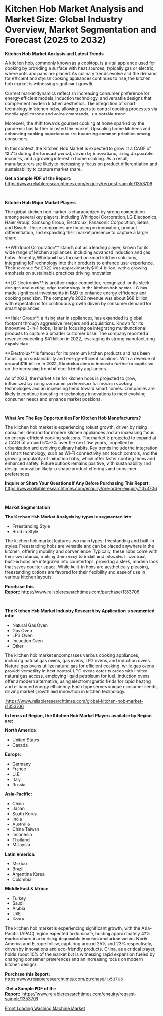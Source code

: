 <p><h1>Kitchen Hob Market Analysis and Market Size: Global Industry Overview, Market Segmentation and Forecast (2025 to 2032)</h1></p><p><strong>Kitchen Hob Market Analysis and Latest Trends</strong></p>
<p><p>A kitchen hob, commonly known as a cooktop, is a vital appliance used for cooking by providing a surface with heat sources, typically gas or electric, where pots and pans are placed. As culinary trends evolve and the demand for efficient and stylish cooking appliances continues to rise, the kitchen hob market is witnessing significant growth. </p><p>Current market dynamics reflect an increasing consumer preference for energy-efficient models, induction technology, and versatile designs that complement modern kitchen aesthetics. The integration of smart technology in kitchen hobs, allowing users to control cooking processes via mobile applications and voice commands, is a notable trend. </p><p>Moreover, the shift towards gourmet cooking at home sparked by the pandemic has further boosted the market. Upscaling home kitchens and enhancing cooking experiences are becoming common priorities among consumers. </p><p>In this context, the Kitchen Hob Market is expected to grow at a CAGR of 12.7% during the forecast period, driven by innovations, rising disposable incomes, and a growing interest in home cooking. As a result, manufacturers are likely to increasingly focus on product differentiation and sustainability to capture market share.</p></p>
<p><strong>Get a Sample PDF of the Report:&nbsp;</strong> <a href="https://www.reliableresearchtimes.com/enquiry/request-sample/1353706?utm_campaign=2141&utm_medium=2&utm_source=Github&utm_content=ia&utm_term=09022025&utm_id=kitchen-hob">https://www.reliableresearchtimes.com/enquiry/request-sample/1353706</a></p>
<p>&nbsp;</p>
<p><strong>Kitchen Hob Major Market Players</strong></p>
<p><p>The global kitchen hob market is characterized by strong competition among several key players, including Whirlpool Corporation, LG Electronics, Haier Group, Samsung Group, Electrolux, Panasonic Corporation, Sears, and Bosch. These companies are focusing on innovation, product differentiation, and expanding their market presence to capture a larger share.</p><p>**Whirlpool Corporation** stands out as a leading player, known for its wide range of kitchen appliances, including advanced induction and gas hobs. Recently, Whirlpool has focused on smart kitchen solutions, integrating IoT technology into their products to enhance user experience. Their revenue for 2022 was approximately $19.4 billion, with a growing emphasis on sustainable practices driving innovation.</p><p>**LG Electronics** is another major competitor, recognized for its sleek designs and cutting-edge technology in the kitchen hob sector. LG has made significant investments in R&D to enhance energy efficiency and cooking precision. The company's 2022 revenue was about $68 billion, with expectations for continuous growth driven by consumer demand for smart appliances.</p><p>**Haier Group**, a rising star in appliances, has expanded its global footprint through aggressive mergers and acquisitions. Known for its innovative 3-in-1 hobs, Haier is focusing on integrating multifunctional products to capture a broader customer base. The company reported a revenue exceeding $41 billion in 2022, leveraging its strong manufacturing capabilities.</p><p>**Electrolux** is famous for its premium kitchen products and has been focusing on sustainability and energy-efficient solutions. With a revenue of around $15 billion in 2022, Electrolux aims to innovate further to capitalize on the increasing trend of eco-friendly appliances.</p><p>As of 2023, the market size for kitchen hobs is projected to grow, influenced by rising consumer preferences for modern cooking technologies and an increasing trend toward smart homes. Companies are likely to continue investing in technology innovations to meet evolving consumer needs and enhance market positions.</p></p>
<p>&nbsp;</p>
<p><strong>What Are The Key Opportunities For Kitchen Hob Manufacturers?</strong></p>
<p><p>The kitchen hob market is experiencing robust growth, driven by rising consumer demand for modern kitchen appliances and an increasing focus on energy-efficient cooking solutions. The market is projected to expand at a CAGR of around 5%-7% over the next five years, propelled by urbanization and evolving culinary habits. Key trends include the integration of smart technology, such as Wi-Fi connectivity and touch controls, and the growing popularity of induction hobs, which offer faster cooking times and enhanced safety. Future outlook remains positive, with sustainability and design innovation likely to shape product offerings and consumer preferences.</p></p>
<p><strong>Inquire or Share Your Questions If Any Before Purchasing This Report:</strong> <a href="https://www.reliableresearchtimes.com/enquiry/pre-order-enquiry/1353706?utm_campaign=2141&utm_medium=2&utm_source=Github&utm_content=ia&utm_term=09022025&utm_id=kitchen-hob">https://www.reliableresearchtimes.com/enquiry/pre-order-enquiry/1353706</a></p>
<p>&nbsp;</p>
<p><strong>Market Segmentation</strong></p>
<p><strong>The Kitchen Hob Market Analysis by types is segmented into:</strong></p>
<p><ul><li>Freestanding Style</li><li>Build in Style</li></ul></p>
<p><p>The kitchen hob market features two main types: freestanding and built-in styles. Freestanding hobs are versatile and can be placed anywhere in the kitchen, offering mobility and convenience. Typically, these hobs come with their own stands, making them easy to install and relocate. In contrast, built-in hobs are integrated into countertops, providing a sleek, modern look that saves counter space. While built-in hobs are aesthetically pleasing, freestanding options are favored for their flexibility and ease of use in various kitchen layouts.</p></p>
<p><strong>Purchase this Report:&nbsp;</strong><a href="https://www.reliableresearchtimes.com/purchase/1353706?utm_campaign=2141&utm_medium=2&utm_source=Github&utm_content=ia&utm_term=09022025&utm_id=kitchen-hob">https://www.reliableresearchtimes.com/purchase/1353706</a></p>
<p>&nbsp;</p>
<p><strong>The Kitchen Hob Market Industry Research by Application is segmented into:</strong></p>
<p><ul><li>Natural Gas Oven</li><li>Gas Oven</li><li>LPG Oven</li><li>Induction Oven</li><li>Other</li></ul></p>
<p><p>The kitchen hob market encompasses various cooking appliances, including natural gas ovens, gas ovens, LPG ovens, and induction ovens. Natural gas ovens utilize natural gas for efficient cooking, while gas ovens provide versatility in heat control. LPG ovens cater to areas with limited natural gas access, employing liquid petroleum for fuel. Induction ovens offer a modern alternative, using electromagnetic fields for rapid heating and enhanced energy efficiency. Each type serves unique consumer needs, driving market growth and innovation in kitchen technology.</p></p>
<p><a href="https://www.reliableresearchtimes.com/global-kitchen-hob-market-r1353706?utm_campaign=2141&utm_medium=2&utm_source=Github&utm_content=ia&utm_term=09022025&utm_id=kitchen-hob">&nbsp;https://www.reliableresearchtimes.com/global-kitchen-hob-market-r1353706</a></p>
<p><strong>In terms of Region, the Kitchen Hob Market Players available by Region are:</strong></p>
<p>
    <p> <strong> North America: </strong>
        <ul>
            <li>United States</li>
            <li>Canada</li>
        </ul>
        </p> 
    <p> <strong> Europe: </strong>
        <ul>
            <li>Germany</li>
            <li>France</li>
            <li>U.K.</li>
            <li>Italy</li>
            <li>Russia</li>
        </ul>
        </p> 
    <p> <strong> Asia-Pacific: </strong>
        <ul>
            <li>China</li>
            <li>Japan</li>
            <li>South Korea</li>
            <li>India</li>
            <li>Australia</li>
            <li>China Taiwan</li>
            <li>Indonesia</li>
            <li>Thailand</li>
            <li>Malaysia</li>
        </ul>
        </p> 
    <p> <strong> Latin America: </strong>
        <ul>
            <li>Mexico</li>
            <li>Brazil</li>
            <li>Argentina Korea</li>
            <li>Colombia</li>
        </ul>
        </p> 
    <p> <strong> Middle East & Africa: </strong>
        <ul>
            <li>Turkey</li>
            <li>Saudi</li>
            <li>Arabia</li>
            <li>UAE</li>
            <li>Korea</li>
        </ul>
    </p>
    </p>
<p><p>The kitchen hob market is experiencing significant growth, with the Asia-Pacific (APAC) region expected to dominate, holding approximately 42% market share due to rising disposable incomes and urbanization. North America and Europe follow, capturing around 25% and 23% respectively, driven by innovations and eco-friendly products. China, as a critical player, holds about 10% of the market but is witnessing rapid expansion fueled by changing consumer preferences and an increasing focus on modern kitchen designs.</p></p>
<p><strong>Purchase this Report: </strong><a href="https://www.reliableresearchtimes.com/purchase/1353706?utm_campaign=2141&utm_medium=2&utm_source=Github&utm_content=ia&utm_term=09022025&utm_id=kitchen-hob">https://www.reliableresearchtimes.com/purchase/1353706</a></p>
<p>&nbsp;<strong>Get a Sample PDF of the Report:&nbsp;&nbsp;</strong><a href="https://www.reliableresearchtimes.com/enquiry/request-sample/1353706?utm_campaign=2141&utm_medium=2&utm_source=Github&utm_content=ia&utm_term=09022025&utm_id=kitchen-hob">https://www.reliableresearchtimes.com/enquiry/request-sample/1353706</a></p>
<p><strong></strong></p>
<p><p><a href="https://github.com/sca704osol/Market-Research-Report-List-1/blob/main/front-loading-washing-machine-market.md?utm_campaign=2141&utm_medium=2&utm_source=Github&utm_content=ia&utm_term=09022025&utm_id=kitchen-hob">Front Loading Washing Machine Market</a></p></p>